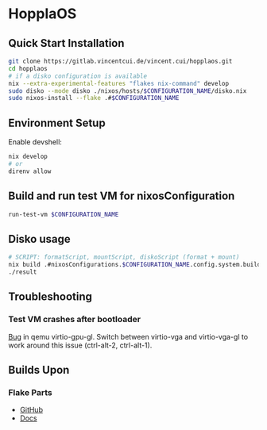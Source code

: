 # HopplaOS

## Quick Start Installation

```bash
git clone https://gitlab.vincentcui.de/vincent.cui/hopplaos.git
cd hopplaos
# if a disko configuration is available
nix --extra-experimental-features "flakes nix-command" develop
sudo disko --mode disko ./nixos/hosts/$CONFIGURATION_NAME/disko.nix
sudo nixos-install --flake .#$CONFIGURATION_NAME
```

## Environment Setup

Enable devshell:

```bash
nix develop
# or
direnv allow
```

## Build and run test VM for nixosConfiguration

```bash
run-test-vm $CONFIGURATION_NAME
```

## Disko usage

```bash
# SCRIPT: formatScript, mountScript, diskoScript (format + mount)
nix build .#nixosConfigurations.$CONFIGURATION_NAME.config.system.build.$SCRIPT
./result
```

## Troubleshooting

### Test VM crashes after bootloader

[Bug](https://gitlab.com/qemu-project/qemu/-/issues/1727) in qemu virtio-gpu-gl.
Switch between virtio-vga and virtio-vga-gl to work around this issue
(ctrl-alt-2, ctrl-alt-1).

## Builds Upon

### Flake Parts

- [GitHub](https://github.com/hercules-ci/flake-parts)
- [Docs](https://flake.parts)
